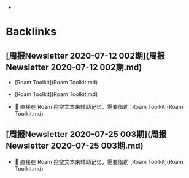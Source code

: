 - 

# Backlinks
## [周报Newsletter 2020-07-12 002期](周报Newsletter 2020-07-12 002期.md)
- [Roam Toolkit](Roam Toolkit.md)

- [Roam Toolkit](Roam Toolkit.md)

- 🧠 直接在 Roam 挖空文本来辅助记忆，需要借助 [Roam Toolkit](Roam Toolkit.md)

## [周报Newsletter 2020-07-25 003期](周报Newsletter 2020-07-25 003期.md)
- 🧠 直接在 Roam 挖空文本来辅助记忆，需要借助 [Roam Toolkit](Roam Toolkit.md)

